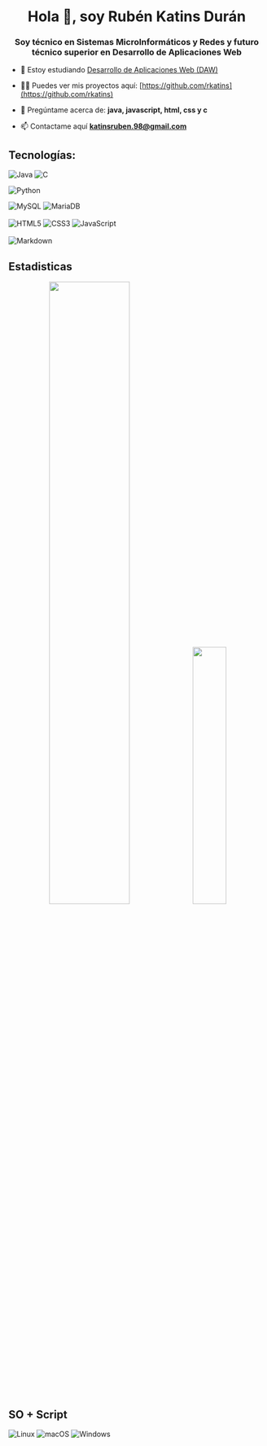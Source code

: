 <h1 align="center">Hola 👋, soy Rubén Katins Durán</h1>
<h3 align="center">Soy técnico en Sistemas MicroInformáticos y Redes y futuro técnico superior en Desarrollo de Aplicaciones Web</h3>

- 🔭 Estoy estudiando [Desarrollo de Aplicaciones Web (DAW)](https://www.juanxxiii.net/)

- 👨‍💻 Puedes ver mis proyectos aquí: [https://github.com/rkatins](https://github.com/rkatins)

- 💬 Pregúntame acerca de: **java, javascript, html, css y c**

- 📫 Contactame aquí **katinsruben.98@gmail.com**

## Tecnologías:

![Java](https://img.shields.io/badge/java-%23ED8B00.svg?style=for-the-badge&logo=java&logoColor=white)
![C](https://img.shields.io/badge/c-%2300599C.svg?style=for-the-badge&logo=c&logoColor=white)
<!--
![C#](https://img.shields.io/badge/c%23-%23239120.svg?style=for-the-badge&logo=c-sharp&logoColor=white)
![C++](https://img.shields.io/badge/c++-%2300599C.svg?style=for-the-badge&logo=c%2B%2B&logoColor=white)
-->
![Python](https://img.shields.io/badge/python-yellow?style=for-the-badge&logo=python&logoColor=white)
<!--
![Ruby](https://img.shields.io/badge/ruby-%23CC342D.svg?style=for-the-badge&logo=ruby&logoColor=white)
-->
![MySQL](https://img.shields.io/badge/mysql-826b6b.svg?style=for-the-badge&logo=mysql&logoColor=white)
![MariaDB](https://img.shields.io/badge/MariaDB-003545?style=for-the-badge&logo=mariadb&logoColor=white)
</br></br>
![HTML5](https://img.shields.io/badge/html5-%23E34F26.svg?style=for-the-badge&logo=html5&logoColor=white)
![CSS3](https://img.shields.io/badge/css3-%231572B6.svg?style=for-the-badge&logo=css3&logoColor=white)
![JavaScript](https://img.shields.io/badge/javascript-yellow.svg?style=for-the-badge&logo=javascript&logoColor=white)
</br></br>
![Markdown](https://img.shields.io/badge/markdown-%23000000.svg?style=for-the-badge&logo=markdown&logoColor=white)

## Estadisticas
   <p align="center">
      <img width="56%" src="https://github-readme-stats.vercel.app/api?username=rkatins&layout=compact&theme=github_dark&hide_border=true&count_private=true&show_icons=true&locale=es"/>
      <img width="36%" src="https://github-readme-stats.vercel.app/api/top-langs/?username=rkatins&layout=compact&theme=github_dark&hide_border=true&count_private=true&show_icons=true&langs_count=10&locale=es"/>
   </p>

## SO + Script
![Linux](https://img.shields.io/badge/Linux-FCC624?style=for-the-badge&logo=linux&logoColor=black)
![macOS](https://img.shields.io/badge/mac%20os-000000?style=for-the-badge&logo=macos&logoColor=F0F0F0)
![Windows](https://img.shields.io/badge/Windows-0078D6?style=for-the-badge&logo=windows&logoColor=white)
